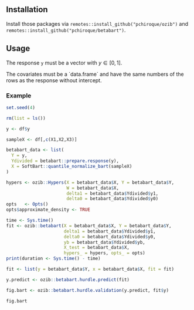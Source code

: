 ## Installation
Install those packages via `remotes::install_github("pchiroque/ozib")` and `remotes::install_github("pchiroque/betabart")`.

## Usage 

The response `y` must be a vector with $y \in[0,1]$.

The covariates must be a ´data.frame` and have the same numbers of the rows as the response without intercept.

### Example 

```R
set.seed(4)

rm(list = ls())

y <- df$y

sampleX <- df[,c(X1,X2,X3)]

betabart_data <- list(
  Y = y,
  Ydivided = betabart::prepare.response(y),
  X = SoftBart::quantile_normalize_bart(sampleX)
)

hypers <- ozib::Hypers(X = betabart_data$X, Y = betabart_data$Y,
                       W = betabart_data$X,
                       delta1 = betabart_data$Ydivided$y1,
                       delta0 = betabart_data$Ydivided$y0)
opts   <- Opts()
opts$approximate_density <- TRUE

time <- Sys.time()
fit <- ozib::betabart(X = betabart_data$X, Y = betabart_data$Y,
                      delta1 = betabart_data$Ydivided$y1,
                      delta0 = betabart_data$Ydivided$y0,
                      yb = betabart_data$Ydivided$yb,
                      X_test = betabart_data$X,
                      hypers_ = hypers, opts_ = opts)
print(duration <- Sys.time() - time)

fit <- list(y = betabart_data$Y, x = betabart_data$X, fit = fit)

y.predict <- ozib::betabart.hurdle.predict(fit)

fig.bart <- ozib::betabart.hurdle.validation(y.predict, fit$y)

fig.bart

```




